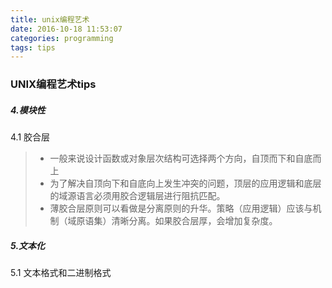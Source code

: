 ```yaml
---
title: unix编程艺术
date: 2016-10-18 11:53:07
categories: programming
tags: tips
---
```


### UNIX编程艺术tips

##### 4.模块性

4.1 胶合层

> - 一般来说设计函数或对象层次结构可选择两个方向，自顶而下和自底而上
> - 为了解决自顶向下和自底向上发生冲突的问题，顶层的应用逻辑和底层的域源语言必须用胶合逻辑层进行阻抗匹配。
> - 薄胶合层原则可以看做是分离原则的升华。策略（应用逻辑）应该与机制（域原语集）清晰分离。如果胶合层厚，会增加复杂度。

##### 5.文本化

5.1 文本格式和二进制格式